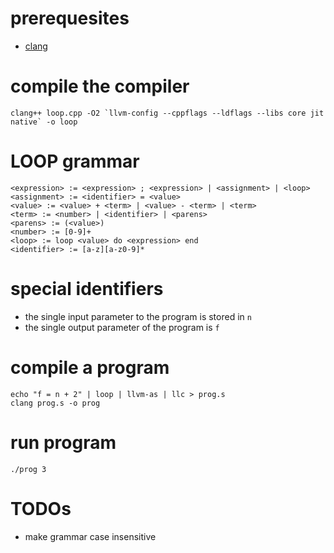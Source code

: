 # prerequesites #

*   [clang][]

# compile the compiler #

    clang++ loop.cpp -O2 `llvm-config --cppflags --ldflags --libs core jit native` -o loop

# LOOP grammar #

    <expression> := <expression> ; <expression> | <assignment> | <loop>
    <assignment> := <identifier> = <value>
    <value> := <value> + <term> | <value> - <term> | <term>
    <term> := <number> | <identifier> | <parens>
    <parens> := (<value>)
    <number> := [0-9]+
    <loop> := loop <value> do <expression> end
    <identifier> := [a-z][a-z0-9]*

# special identifiers #

*   the single input parameter to the program is stored in `n`
*   the single output parameter of the program is `f`

# compile a program #

    echo "f = n + 2" | loop | llvm-as | llc > prog.s
    clang prog.s -o prog

# run program #

    ./prog 3

# TODOs #

* make grammar case insensitive


[clang]: http://clang.llvm.org/ "clang -- the better C compiler"

